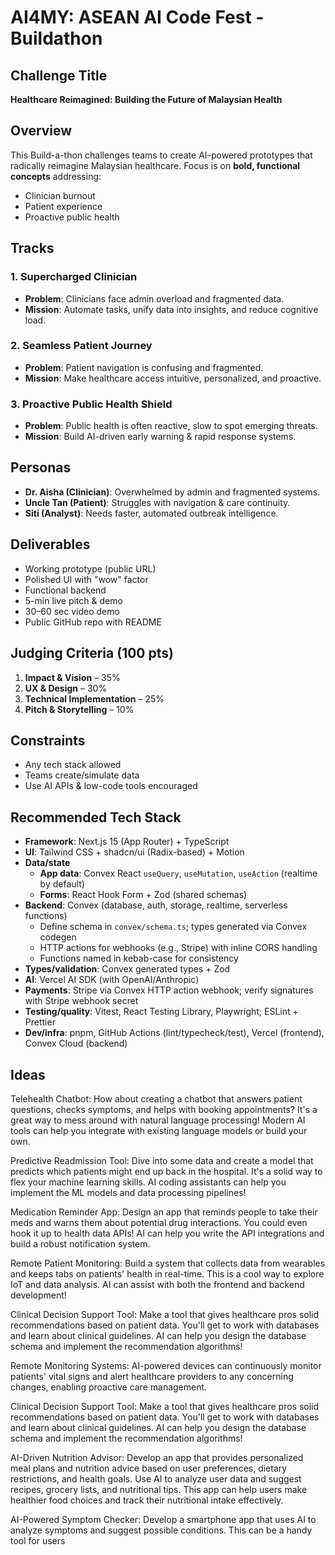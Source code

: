 # AI4MY: ASEAN AI Code Fest - Buildathon

## Challenge Title
**Healthcare Reimagined: Building the Future of Malaysian Health**

## Overview
This Build-a-thon challenges teams to create AI-powered prototypes that radically reimagine Malaysian healthcare.
Focus is on **bold, functional concepts** addressing:
- Clinician burnout
- Patient experience
- Proactive public health

## Tracks
### 1. Supercharged Clinician
- **Problem**: Clinicians face admin overload and fragmented data.
- **Mission**: Automate tasks, unify data into insights, and reduce cognitive load.

### 2. Seamless Patient Journey
- **Problem**: Patient navigation is confusing and fragmented.
- **Mission**: Make healthcare access intuitive, personalized, and proactive.

### 3. Proactive Public Health Shield
- **Problem**: Public health is often reactive, slow to spot emerging threats.
- **Mission**: Build AI-driven early warning & rapid response systems.

## Personas
- **Dr. Aisha (Clinician)**: Overwhelmed by admin and fragmented systems.
- **Uncle Tan (Patient)**: Struggles with navigation & care continuity.
- **Siti (Analyst)**: Needs faster, automated outbreak intelligence.

## Deliverables
- Working prototype (public URL)
- Polished UI with "wow" factor
- Functional backend
- 5-min live pitch & demo
- 30–60 sec video demo
- Public GitHub repo with README

## Judging Criteria (100 pts)
1. **Impact & Vision** – 35%
2. **UX & Design** – 30%
3. **Technical Implementation** – 25%
4. **Pitch & Storytelling** – 10%

## Constraints
- Any tech stack allowed
- Teams create/simulate data
- Use AI APIs & low-code tools encouraged

## Recommended Tech Stack
- **Framework**: Next.js 15 (App Router) + TypeScript
- **UI**: Tailwind CSS + shadcn/ui (Radix-based) + Motion
- **Data/state**
  - **App data**: Convex React `useQuery`, `useMutation`, `useAction` (realtime by default)
  - **Forms**: React Hook Form + Zod (shared schemas)
- **Backend**: Convex (database, auth, storage, realtime, serverless functions)
  - Define schema in `convex/schema.ts`; types generated via Convex codegen
  - HTTP actions for webhooks (e.g., Stripe) with inline CORS handling
  - Functions named in kebab-case for consistency
- **Types/validation**: Convex generated types + Zod
- **AI**: Vercel AI SDK (with OpenAI/Anthropic)
- **Payments**: Stripe via Convex HTTP action webhook; verify signatures with Stripe webhook secret
- **Testing/quality**: Vitest, React Testing Library, Playwright; ESLint + Prettier
- **Dev/infra**: pnpm, GitHub Actions (lint/typecheck/test), Vercel (frontend), Convex Cloud (backend)

## Ideas

Telehealth Chatbot: How about creating a chatbot that answers patient questions, checks symptoms, and helps with booking appointments? It's a great way to mess around with natural language processing! Modern AI tools can help you integrate with existing language models or build your own.

Predictive Readmission Tool: Dive into some data and create a model that predicts which patients might end up back in the hospital. It's a solid way to flex your machine learning skills. AI coding assistants can help you implement the ML models and data processing pipelines!

Medication Reminder App: Design an app that reminds people to take their meds and warns them about potential drug interactions. You could even hook it up to health data APIs! AI can help you write the API integrations and build a robust notification system.

Remote Patient Monitoring: Build a system that collects data from wearables and keeps tabs on patients' health in real-time. This is a cool way to explore IoT and data analysis. AI can assist with both the frontend and backend development!

Clinical Decision Support Tool: Make a tool that gives healthcare pros solid recommendations based on patient data. You'll get to work with databases and learn about clinical guidelines. AI can help you design the database schema and implement the recommendation algorithms!

Remote Monitoring Systems: AI-powered devices can continuously monitor patients' vital signs and alert healthcare providers to any concerning changes, enabling proactive care management.

Clinical Decision Support Tool: Make a tool that gives healthcare pros solid recommendations based on patient data. You'll get to work with databases and learn about clinical guidelines. AI can help you design the database schema and implement the recommendation algorithms!

AI-Driven Nutrition Advisor: Develop an app that provides personalized meal plans and nutrition advice based on user preferences, dietary restrictions, and health goals. Use AI to analyze user data and suggest recipes, grocery lists, and nutritional tips. This app can help users make healthier food choices and track their nutritional intake effectively.

AI-Powered Symptom Checker: Develop a smartphone app that uses AI to analyze symptoms and suggest possible conditions. This can be a handy tool for users